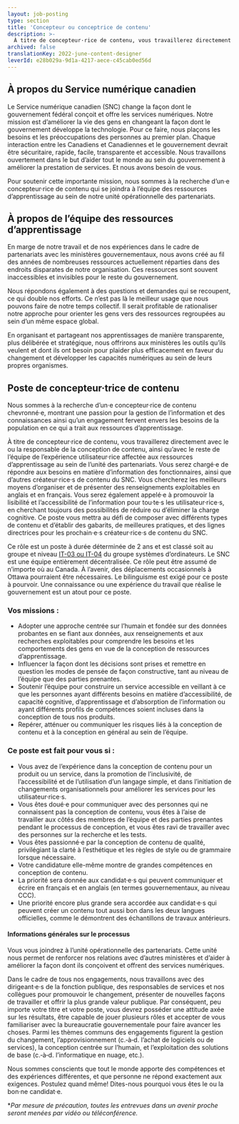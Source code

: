 ```yaml
---
layout: job-posting
type: section
title: 'Concepteur ou conceptrice de contenu'
description: >-
  À titre de concepteur·rice de contenu, vous travaillerez directement avec le ou la responsable de la conception de contenu, ainsi qu’avec le reste de l’équipe de l’expérience utilisateur·rice affectée aux ressources d’apprentissage au sein de l’unité des partenariats. Vous serez chargé·e de répondre aux besoins en matière d’information des fonctionnaires, ainsi que d’autres créateur·rice·s de contenu du SNC. Vous chercherez les meilleurs moyens d’organiser et de présenter des renseignements exploitables en anglais et en français. Vous serez également appelé·e à promouvoir la lisibilité et l’accessibilité de l’information pour tou·te·s les utilisateur·rice·s, en cherchant toujours des possibilités de réduire ou d’éliminer la charge cognitive. Ce poste vous mettra au défi de composer avec différents types de contenu et d’établir des gabarits, de meilleures pratiques, et des lignes directrices pour les prochain·e·s créateur·rice·s de contenu du SNC.
archived: false
translationKey: 2022-june-content-designer
leverId: e28b029a-9d1a-4217-aece-c45cab0ed56d
---
```


## À propos du Service numérique canadien
Le Service numérique canadien (SNC) change la façon dont le gouvernement fédéral conçoit et offre les services numériques. Notre mission est d’améliorer la vie des gens en changeant la façon dont le gouvernement développe la technologie. Pour ce faire, nous plaçons les besoins et les préoccupations des personnes au premier plan. Chaque interaction entre les Canadiens et Canadiennes et le gouvernement devrait être sécuritaire, rapide, facile, transparente et accessible. Nous travaillons ouvertement dans le but d’aider tout le monde au sein du gouvernement à améliorer la prestation de services. Et nous avons besoin de vous.

Pour soutenir cette importante mission, nous sommes à la recherche d’un·e concepteur·rice de contenu qui se joindra à l’équipe des ressources d’apprentissage au sein de notre unité opérationnelle des partenariats. 

## À propos de l’équipe des ressources d’apprentissage
En marge de notre travail et de nos expériences dans le cadre de partenariats avec les ministères gouvernementaux, nous avons créé au fil des années de nombreuses ressources actuellement réparties dans des endroits disparates de notre organisation. Ces ressources sont souvent inaccessibles et invisibles pour le reste du gouvernement. 

Nous répondons également à des questions et demandes qui se recoupent, ce qui double nos efforts. Ce n’est pas là le meilleur usage que nous pouvons faire de notre temps collectif. Il serait profitable de rationaliser notre approche pour orienter les gens vers des ressources regroupées au sein d’un même espace global. 

En organisant et partageant nos apprentissages de manière transparente, plus délibérée et stratégique, nous offrirons aux ministères les outils qu’ils veulent et dont ils ont besoin pour plaider plus efficacement en faveur du changement et développer les capacités numériques au sein de leurs propres organismes.

## Poste de concepteur·trice de contenu
Nous sommes à la recherche d’un·e concepteur·rice de contenu chevronné·e, montrant une passion pour la gestion de l’information et des connaissances ainsi qu’un engagement fervent envers les besoins de la population en ce qui a trait aux ressources d’apprentissage.

À titre de concepteur·rice de contenu, vous travaillerez directement avec le ou la responsable de la conception de contenu, ainsi qu’avec le reste de l’équipe de l’expérience utilisateur·rice affectée aux ressources d’apprentissage au sein de l’unité des partenariats. Vous serez chargé·e de répondre aux besoins en matière d’information des fonctionnaires, ainsi que d’autres créateur·rice·s de contenu du SNC. Vous chercherez les meilleurs moyens d’organiser et de présenter des renseignements exploitables en anglais et en français. Vous serez également appelé·e à promouvoir la lisibilité et l’accessibilité de l’information pour tou·te·s les utilisateur·rice·s, en cherchant toujours des possibilités de réduire ou d’éliminer la charge cognitive. Ce poste vous mettra au défi de composer avec différents types de contenu et d’établir des gabarits, de meilleures pratiques, et des lignes directrices pour les prochain·e·s créateur·rice·s de contenu du SNC.

Ce rôle est un poste à durée déterminée de 2 ans et est classé soit au groupe et niveau [IT-03 ou IT-04](https://www.tbs-sct.canada.ca/agreements-conventions/view-visualiser-fra.aspx?id=1#toc27633227634) du groupe systèmes d’ordinateurs. Le SNC est une équipe entièrement décentralisée. Ce rôle peut être assumé de n’importe où au Canada. À l’avenir, des déplacements occasionnels à Ottawa pourraient être nécessaires. Le bilinguisme est exigé pour ce poste à pourvoir. Une connaissance ou une expérience du travail que réalise le gouvernement est un atout pour ce poste.

### Vos missions :

- Adopter une approche centrée sur l’humain et fondée sur des données probantes en se fiant aux données, aux renseignements et aux recherches exploitables pour comprendre les besoins et les comportements des gens en vue de la conception de ressources d’apprentissage.
- Influencer la façon dont les décisions sont prises et remettre en question les modes de pensée de façon constructive, tant au niveau de l’équipe que des parties prenantes.
- Soutenir l’équipe pour construire un service accessible en veillant à ce que les personnes ayant différents besoins en matière d’accessibilité, de capacité cognitive, d’apprentissage et d’absorption de l’information ou ayant différents profils de compétences soient incluses dans la conception de tous nos produits.
- Repérer, atténuer ou communiquer les risques liés à la conception de contenu et à la conception en général au sein de l’équipe.

### Ce poste est fait pour vous si :

- Vous avez de l’expérience dans la conception de contenu pour un produit ou un service, dans la promotion de l’inclusivité, de l’accessibilité et de l’utilisation d’un langage simple, et dans l’initiation de changements organisationnels pour améliorer les services pour les utilisateur·rice·s.
- Vous êtes doué·e pour communiquer avec des personnes qui ne connaissent pas la conception de contenu, vous êtes à l’aise de travailler aux côtés des membres de l’équipe et des parties prenantes pendant le processus de conception, et vous êtes ravi de travailler avec des personnes sur la recherche et les tests.
- Vous êtes passionné·e par la conception de contenu de qualité, privilégiant la clarté à l’esthétique et les règles de style ou de grammaire lorsque nécessaire.
- Votre candidature elle-même montre de grandes compétences en conception de contenu. 
- La priorité sera donnée aux candidat·e·s qui peuvent communiquer et écrire en français et en anglais (en termes gouvernementaux, au niveau CCC).
- Une priorité encore plus grande sera accordée aux candidat·e·s qui peuvent créer un contenu tout aussi bon dans les deux langues officielles, comme le démontrent des échantillons de travaux antérieurs. 

#### Informations générales sur le processus
Vous vous joindrez à l’unité opérationnelle des partenariats. Cette unité nous permet de renforcer nos relations avec d’autres ministères et d’aider à améliorer la façon dont ils conçoivent et offrent des services numériques.  

Dans le cadre de tous nos engagements, nous travaillons avec des dirigeant·e·s de la fonction publique, des responsables de services et nos collègues pour promouvoir le changement, présenter de nouvelles façons de travailler et offrir la plus grande valeur publique. Par conséquent, peu importe votre titre et votre poste, vous devrez posséder une attitude axée sur les résultats, être capable de jouer plusieurs rôles et accepter de vous familiariser avec la bureaucratie gouvernementale pour faire avancer les choses. Parmi les thèmes communs des engagements figurent la gestion du changement, l’approvisionnement (c.‑à‑d. l’achat de logiciels ou de services), la conception centrée sur l’humain, et l’exploitation des solutions de base (c.‑à‑d. l’informatique en nuage, etc.).

Nous sommes conscients que tout le monde apporte des compétences et des expériences différentes, et que personne ne répond exactement aux exigences. Postulez quand même! Dites-nous pourquoi vous êtes le ou la bon·ne candidat·e.

**Par mesure de précaution, toutes les entrevues dans un avenir proche seront menées par vidéo ou téléconférence.*

